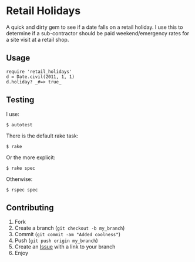 Retail Holidays
===============

A quick and dirty gem to see if a date falls on a retail holiday. I use
this to determine if a sub-contractor should be paid weekend/emergency
rates for a site visit at a retail shop.

Usage
-----

    require 'retail_holidays'
    d = Date.civil(2011, 1, 1)
    d.holiday? _#=> true_

Testing
-------

I use:

    $ autotest

There is the default rake task:

    $ rake

Or the more explicit:

    $ rake spec

Otherwise:

    $ rspec spec

Contributing
------------

1. Fork
2. Create a branch (`git checkout -b my_branch`)
3. Commit (`git commit -am "Added coolness"`)
4. Push (`git push origin my_branch`)
5. Create an [Issue][1] with a link to your branch
6. Enjoy

[1]: http://github.com/dogenpunk/retail_holidays/issues

